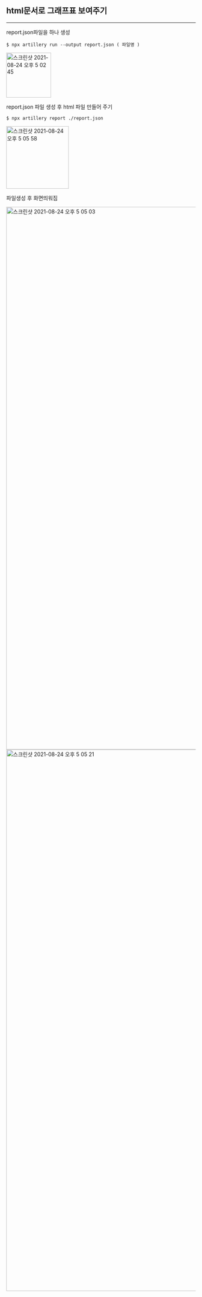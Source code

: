 ## html문서로 그래프표 보여주기
___

report.json파일을 하나 생성

```
$ npx artillery run --output report.json ( 파일명 )
```

<img width="119" alt="스크린샷 2021-08-24 오후 5 02 45" src="https://user-images.githubusercontent.com/85220179/130580052-4c2cff98-4e3b-4a93-80a6-8bc705a11b62.png">

report.json 파일 생성 후 html 파일 만들어 주기

```
$ npx artillery report ./report.json
```

<img width="166" alt="스크린샷 2021-08-24 오후 5 05 58" src="https://user-images.githubusercontent.com/85220179/130580622-c31934a3-b877-412d-8143-97fdc437ee9b.png"> 

파일생성 후 화면띄워짐

<img width="1440" alt="스크린샷 2021-08-24 오후 5 05 03" src="https://user-images.githubusercontent.com/85220179/130580693-b6bf0762-2c65-4173-8ba2-665f0a834913.png">

<img width="1437" alt="스크린샷 2021-08-24 오후 5 05 21" src="https://user-images.githubusercontent.com/85220179/130580708-527f7872-e50f-4809-9c57-5b2831ebf047.png">

